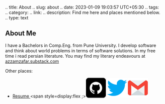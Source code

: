 .. title: About
.. slug: about
.. date: 2023-01-09 19:03:57 UTC+05:30
.. tags: 
.. category: 
.. link: 
.. description: Find me here and places mentioned below. 
.. type: text
## About Me

I have a Bachelors in Comp.Eng. from Pune University. I develop software and think about
world problems in terms of software solutions. In my free time i read persian literature. You may find my literary endeavours at [azzamzafar.substack.com](https://azzamzafar.substack.com/)

Other places:

- [ Resume ]()
<span style=display:flex ;>[![github](/images/ico/github.png)](https://github.com/azzamzafar)    [![twitter](/images/ico/twitter.png)](https://twitter.com/zafar_azzam)      [![mail](/images/ico/gmail.png)](azzam.zafar21@gmail.com)
</span>